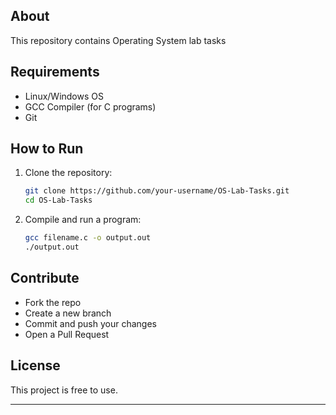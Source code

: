 ## About  
This repository contains Operating System lab tasks


##  Requirements  
- Linux/Windows OS  
- GCC Compiler (for C programs)  
- Git  

## How to Run  
1. Clone the repository:  
   ```bash
   git clone https://github.com/your-username/OS-Lab-Tasks.git
   cd OS-Lab-Tasks
   ```
2. Compile and run a program:  
   ```bash
   gcc filename.c -o output.out
   ./output.out
   ```

##  Contribute  
- Fork the repo  
- Create a new branch  
- Commit and push your changes  
- Open a Pull Request  

## License  
This project is free to use.

---
